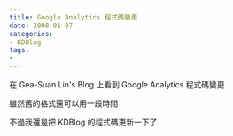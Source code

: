 ```yaml
---
title: Google Analytics 程式碼變更
date: 2008-01-07
categories:
- KDBlog
tags:
- 
---
```

在 Gea-Suan Lin's Blog 上看到 Google Analytics 程式碼變更



雖然舊的格式還可以用一段時間

不過我還是把 KDBlog 的程式碼更新一下了


